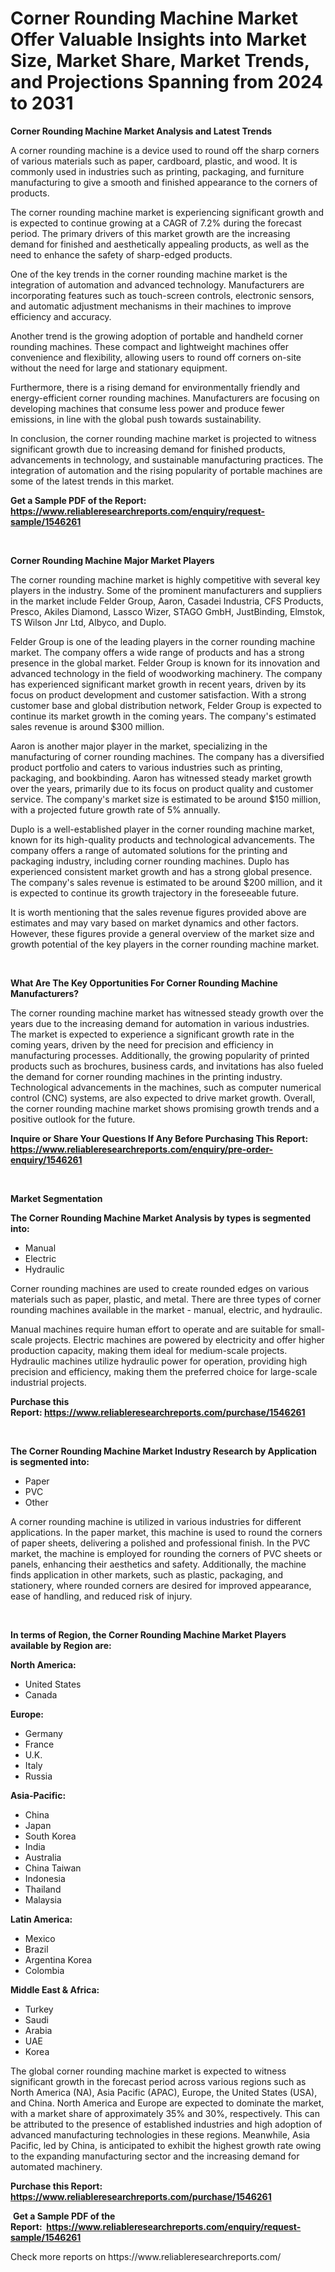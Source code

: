 <p><h1>Corner Rounding Machine Market Offer Valuable Insights into Market Size, Market Share, Market Trends, and Projections Spanning from 2024 to 2031</h1></p><p><strong>Corner Rounding Machine Market Analysis and Latest Trends</strong></p>
<p><p>A corner rounding machine is a device used to round off the sharp corners of various materials such as paper, cardboard, plastic, and wood. It is commonly used in industries such as printing, packaging, and furniture manufacturing to give a smooth and finished appearance to the corners of products.</p><p>The corner rounding machine market is experiencing significant growth and is expected to continue growing at a CAGR of 7.2% during the forecast period. The primary drivers of this market growth are the increasing demand for finished and aesthetically appealing products, as well as the need to enhance the safety of sharp-edged products.</p><p>One of the key trends in the corner rounding machine market is the integration of automation and advanced technology. Manufacturers are incorporating features such as touch-screen controls, electronic sensors, and automatic adjustment mechanisms in their machines to improve efficiency and accuracy.</p><p>Another trend is the growing adoption of portable and handheld corner rounding machines. These compact and lightweight machines offer convenience and flexibility, allowing users to round off corners on-site without the need for large and stationary equipment.</p><p>Furthermore, there is a rising demand for environmentally friendly and energy-efficient corner rounding machines. Manufacturers are focusing on developing machines that consume less power and produce fewer emissions, in line with the global push towards sustainability.</p><p>In conclusion, the corner rounding machine market is projected to witness significant growth due to increasing demand for finished products, advancements in technology, and sustainable manufacturing practices. The integration of automation and the rising popularity of portable machines are some of the latest trends in this market.</p></p>
<p><strong>Get a Sample PDF of the Report:&nbsp; <a href="https://www.reliableresearchreports.com/enquiry/request-sample/1546261">https://www.reliableresearchreports.com/enquiry/request-sample/1546261</a></strong></p>
<p>&nbsp;</p>
<p><strong>Corner Rounding Machine Major Market Players</strong></p>
<p><p>The corner rounding machine market is highly competitive with several key players in the industry. Some of the prominent manufacturers and suppliers in the market include Felder Group, Aaron, Casadei Industria, CFS Products, Presco, Akiles Diamond, Lassco Wizer, STAGO GmbH, JustBinding, Elmstok, TS Wilson Jnr Ltd, Albyco, and Duplo.</p><p>Felder Group is one of the leading players in the corner rounding machine market. The company offers a wide range of products and has a strong presence in the global market. Felder Group is known for its innovation and advanced technology in the field of woodworking machinery. The company has experienced significant market growth in recent years, driven by its focus on product development and customer satisfaction. With a strong customer base and global distribution network, Felder Group is expected to continue its market growth in the coming years. The company's estimated sales revenue is around $300 million.</p><p>Aaron is another major player in the market, specializing in the manufacturing of corner rounding machines. The company has a diversified product portfolio and caters to various industries such as printing, packaging, and bookbinding. Aaron has witnessed steady market growth over the years, primarily due to its focus on product quality and customer service. The company's market size is estimated to be around $150 million, with a projected future growth rate of 5% annually.</p><p>Duplo is a well-established player in the corner rounding machine market, known for its high-quality products and technological advancements. The company offers a range of automated solutions for the printing and packaging industry, including corner rounding machines. Duplo has experienced consistent market growth and has a strong global presence. The company's sales revenue is estimated to be around $200 million, and it is expected to continue its growth trajectory in the foreseeable future.</p><p>It is worth mentioning that the sales revenue figures provided above are estimates and may vary based on market dynamics and other factors. However, these figures provide a general overview of the market size and growth potential of the key players in the corner rounding machine market.</p></p>
<p>&nbsp;</p>
<p><strong>What Are The Key Opportunities For Corner Rounding Machine Manufacturers?</strong></p>
<p><p>The corner rounding machine market has witnessed steady growth over the years due to the increasing demand for automation in various industries. The market is expected to experience a significant growth rate in the coming years, driven by the need for precision and efficiency in manufacturing processes. Additionally, the growing popularity of printed products such as brochures, business cards, and invitations has also fueled the demand for corner rounding machines in the printing industry. Technological advancements in the machines, such as computer numerical control (CNC) systems, are also expected to drive market growth. Overall, the corner rounding machine market shows promising growth trends and a positive outlook for the future.</p></p>
<p><strong>Inquire or Share Your Questions If Any Before Purchasing This Report: <a href="https://www.reliableresearchreports.com/enquiry/pre-order-enquiry/1546261">https://www.reliableresearchreports.com/enquiry/pre-order-enquiry/1546261</a></strong></p>
<p>&nbsp;</p>
<p><strong>Market Segmentation</strong></p>
<p><strong>The Corner Rounding Machine Market Analysis by types is segmented into:</strong></p>
<p><ul><li>Manual</li><li>Electric</li><li>Hydraulic</li></ul></p>
<p><p>Corner rounding machines are used to create rounded edges on various materials such as paper, plastic, and metal. There are three types of corner rounding machines available in the market - manual, electric, and hydraulic. </p><p>Manual machines require human effort to operate and are suitable for small-scale projects. Electric machines are powered by electricity and offer higher production capacity, making them ideal for medium-scale projects. Hydraulic machines utilize hydraulic power for operation, providing high precision and efficiency, making them the preferred choice for large-scale industrial projects.</p></p>
<p><strong>Purchase this Report:&nbsp;<a href="https://www.reliableresearchreports.com/purchase/1546261">https://www.reliableresearchreports.com/purchase/1546261</a></strong></p>
<p>&nbsp;</p>
<p><strong>The Corner Rounding Machine Market Industry Research by Application is segmented into:</strong></p>
<p><ul><li>Paper</li><li>PVC</li><li>Other</li></ul></p>
<p><p>A corner rounding machine is utilized in various industries for different applications. In the paper market, this machine is used to round the corners of paper sheets, delivering a polished and professional finish. In the PVC market, the machine is employed for rounding the corners of PVC sheets or panels, enhancing their aesthetics and safety. Additionally, the machine finds application in other markets, such as plastic, packaging, and stationery, where rounded corners are desired for improved appearance, ease of handling, and reduced risk of injury.</p></p>
<p>&nbsp;</p>
<p><strong>In terms of Region, the Corner Rounding Machine Market Players available by Region are:</strong></p>
<p>
    <p> <strong> North America: </strong>
        <ul>
            <li>United States</li>
            <li>Canada</li>
        </ul>
        </p> 
    <p> <strong> Europe: </strong>
        <ul>
            <li>Germany</li>
            <li>France</li>
            <li>U.K.</li>
            <li>Italy</li>
            <li>Russia</li>
        </ul>
        </p> 
    <p> <strong> Asia-Pacific: </strong>
        <ul>
            <li>China</li>
            <li>Japan</li>
            <li>South Korea</li>
            <li>India</li>
            <li>Australia</li>
            <li>China Taiwan</li>
            <li>Indonesia</li>
            <li>Thailand</li>
            <li>Malaysia</li>
        </ul>
        </p> 
    <p> <strong> Latin America: </strong>
        <ul>
            <li>Mexico</li>
            <li>Brazil</li>
            <li>Argentina Korea</li>
            <li>Colombia</li>
        </ul>
        </p> 
    <p> <strong> Middle East & Africa: </strong>
        <ul>
            <li>Turkey</li>
            <li>Saudi</li>
            <li>Arabia</li>
            <li>UAE</li>
            <li>Korea</li>
        </ul>
    </p>
    </p>
<p><p>The global corner rounding machine market is expected to witness significant growth in the forecast period across various regions such as North America (NA), Asia Pacific (APAC), Europe, the United States (USA), and China. North America and Europe are expected to dominate the market, with a market share of approximately 35% and 30%, respectively. This can be attributed to the presence of established industries and high adoption of advanced manufacturing technologies in these regions. Meanwhile, Asia Pacific, led by China, is anticipated to exhibit the highest growth rate owing to the expanding manufacturing sector and the increasing demand for automated machinery.</p></p>
<p><strong>Purchase this Report: <a href="https://www.reliableresearchreports.com/purchase/1546261">https://www.reliableresearchreports.com/purchase/1546261</a></strong></p>
<p>&nbsp;<strong>Get a Sample PDF of the Report:&nbsp;&nbsp;<a href="https://www.reliableresearchreports.com/enquiry/request-sample/1546261">https://www.reliableresearchreports.com/enquiry/request-sample/1546261</a></strong></p>
<p><strong></strong></p>
<p>Check more reports on https://www.reliableresearchreports.com/</p>